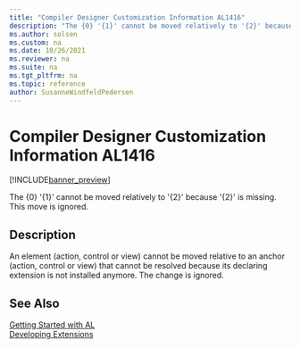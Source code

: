 ```yaml
---
title: "Compiler Designer Customization Information AL1416"
description: "The {0} '{1}' cannot be moved relatively to '{2}' because '{2}' is missing."
ms.author: solsen
ms.custom: na
ms.date: 10/26/2021
ms.reviewer: na
ms.suite: na
ms.tgt_pltfrm: na
ms.topic: reference
author: SusanneWindfeldPedersen
---
```

[//]: # (START>DO_NOT_EDIT)
[//]: # (IMPORTANT:Do not edit any of the content between here and the END>DO_NOT_EDIT.)
[//]: # (Any modifications should be made in the .xml files in the ModernDev repo.)
# Compiler Designer Customization Information AL1416

[!INCLUDE[banner_preview](../includes/banner_preview.md)]

The {0} '{1}' cannot be moved relatively to '{2}' because '{2}' is missing. This move is ignored.

## Description
An element (action, control or view) cannot be moved relative to an anchor (action, control or view) that cannot be resolved because its declaring extension is not installed anymore. The change is ignored.  

[//]: # (IMPORTANT: END>DO_NOT_EDIT)
## See Also  
[Getting Started with AL](../devenv-get-started.md)  
[Developing Extensions](../devenv-dev-overview.md)  